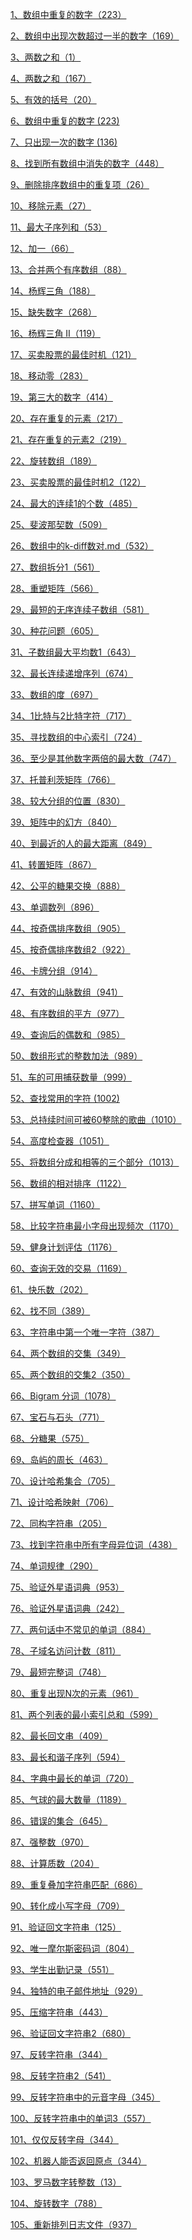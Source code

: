 
 <a href="./docs/数组中重复的数字.md">1、数组中重复的数字（223）</a>

 <a href="./docs/数组中出现次数超过一半的数字.md">2、数组中出现次数超过一半的数字（169）</a>

<a href="./docs/两数之和.md">3、两数之和（1）</a>

<a href="./docs/两数之和2.md">4、两数之和（167）</a>

<a href="./docs/有效的括号.md">5、有效的括号（20）</a>

<a href="./docs/数组中重复的数字.md">6、数组中重复的数字 (223)</a>

<a href="./docs/只出现一次的数字.md">7、只出现一次的数字 (136)</a>

<a href="./docs/找到所有数组中消失的数字.md">8、找到所有数组中消失的数字（448）</a>

<a href="./docs/删除排序数组中的重复项.md">9、删除排序数组中的重复项（26）</a>

<a href="./docs/移除元素.md">10、移除元素（27）</a>

<a href="./docs/最大子序列和.md">11、最大子序列和（53）</a>

<a href="./docs/加一.md">12、加一（66）</a>

<a href="./docs/合并两个有序数组.md">13、合并两个有序数组（88）</a>

<a href="./docs/杨辉三角.md">14、杨辉三角（188）</a>

<a href="./docs/缺失数字.md">15、缺失数字（268）</a>

<a href="./docs/杨辉三角2.md">16、杨辉三角 II（119）</a>

<a href="./docs/买卖股票的最佳时机.md">17、买卖股票的最佳时机（121）</a>

<a href="./docs/移动零.md">18、移动零（283）</a>

<a href="./docs/第三大的数.md">19、第三大的数字（414）</a>

<a href="./docs/存在重复的元素.md">20、存在重复的元素（217）</a>

<a href="./docs/存在重复的元素2.md">21、存在重复的元素2（219）</a>

<a href="./docs/旋转数组.md">22、旋转数组（189）</a>

<a href="./docs/买卖股票的最佳时机2.md">23、买卖股票的最佳时机2（122）</a>

<a href="./docs/最大的连续1的个数.md">24、最大的连续1的个数（485）</a>

<a href="./docs/斐波那契数.md">25、斐波那契数（509）</a>

<a href="./docs/数组中的k-diff数对.md">26、数组中的k-diff数对.md（532）</a>

<a href="./docs/数组拆分1.md">27、数组拆分1（561）</a>

<a href="./docs/重塑矩阵.md">28、重塑矩阵（566）</a>

<a href="./docs/最短的无序连续子数组.md">29、最短的无序连续子数组（581）</a>


<a href="./docs/种花问题.md">30、种花问题（605）</a>

<a href="./docs/子数组最大平均数1.md">31、子数组最大平均数1（643）</a>

<a href="./docs/最长连续递增序列.md">32、最长连续递增序列（674）</a>

<a href="./docs/数组的度.md">33、数组的度（697）</a>

<a href="./docs/1比特与2比特字符.md">34、1比特与2比特字符（717）</a>

<a href="./docs/寻找数组的中心索引.md">35、寻找数组的中心索引（724）</a>

<a href="./docs/至少是其他数字两倍的最大数.md">36、至少是其他数字两倍的最大数（747）</a>

<a href="./docs/托普利茨矩阵.md">37、托普利茨矩阵（766）</a>

<a href="./docs/较大分组的位置.md">38、较大分组的位置（830）</a>

<a href="./docs/矩阵中的幻方.md">39、矩阵中的幻方（840）</a>

<a href="./docs/到最近的人的最大的距离.md">40、到最近的人的最大距离（849）</a>

<a href="./docs/转置矩阵.md">41、转置矩阵（867）</a>

<a href="./docs/公平的糖果交换.md">42、公平的糖果交换（888）</a>

<a href="./docs/单调数列.md">43、单调数列（896）</a>

<a href="./docs/按奇偶排序数组.md">44、按奇偶排序数组（905）</a>

<a href="./docs/按奇偶排序数组2.md">45、按奇偶排序数组2（922）</a>

<a href="./docs/卡牌分组.md">46、卡牌分组（914）</a>

<a href="./docs/有效的山脉数组.md">47、有效的山脉数组（941）</a>

<a href="./docs/有序数组的平方.md">48、有序数组的平方（977）</a>

<a href="./docs/查询后的偶数和.md">49、查询后的偶数和（985）</a>

<a href="./docs/数组形式的整数加法.md">50、数组形式的整数加法（989）</a>

<a href="./docs/车的可用捕获数量.md">51、车的可用捕获数量（999）</a>

<a href="./docs/查找常用的字符.md">52、查找常用的字符 (1002)</a>

<a href="./docs/总持续时间可被60整除的歌曲.md">

53、总持续时间可被60整除的歌曲（1010）</a>

<a href="./docs/高度检查器.md">54、高度检查器（1051）</a>

<a href="./docs/将数组分成和相等的三个部分.md">55、将数组分成和相等的三个部分（1013）</a>

<a href="./docs/数组的相对排序.md">56、数组的相对排序（1122）</a>

<a href="./docs/拼写单词.md">57、拼写单词（1160）</a>

<a href="./docs/比较字符串最小字母出现频次.md">58、比较字符串最小字母出现频次（1170）</a>

<a href="./docs/健身计划评估.md">59、健身计划评估（1176）</a>

<a href="./docs/查询无效的交易.md">60、查询无效的交易（1169）</a>

<a href="./docs/快乐数.md">61、快乐数（202）</a>

<a href="./docs/找不同.md">62、找不同（389）</a>

<a href="./docs/字符串中的第一个唯一字符.md">63、字符串中第一个唯一字符（387）</a>

<a href="./docs/两个数组的交集.md">64、两个数组的交集（349）</a>

<a href="./docs/两个数组的交集2.md">65、两个数组的交集2（350）</a>

<a href="./docs/bigram分词.md">66、Bigram 分词（1078）</a>

<a href="./docs/宝石与石头.md">67、宝石与石头（771）</a>

<a href="./docs/分糖果.md">68、分糖果（575）</a>

<a href="./docs/岛屿的周长.md">69、岛屿的周长（463）</a>

<a href="./docs/设计哈希集合.md">70、设计哈希集合（705）</a>

<a href="./docs/设计哈希映射.md">71、设计哈希映射（706）</a>

<a href="./docs/同构字符串.md">72、同构字符串（205）</a>

<a href="./docs/找到字符串中所有字母异位词.md">73、找到字符串中所有字母异位词（438）</a>

<a href="./docs/单词规律.md">74、单词规律（290）</a>

<a href="./docs/验证外星语词典.md">75、验证外星语词典（953）</a>

<a href="./docs/有效的字母异位词.md">76、验证外星语词典（242）</a>

<a href="./docs/两句话中不常见的单词.md">77、两句话中不常见的单词（884）</a>

<a href="./docs/子域名访问计数.md">78、子域名访问计数（811）</a>

<a href="./docs/最短完整词.md">79、最短完整词（748）</a>

<a href="./docs/重复出现N次的元素.md">80、重复出现N次的元素（961）</a>

<a href="./docs/两个列表的最小索引总和.md">81、两个列表的最小索引总和（599）</a>

<a href="./docs/最长回文串.md">82、最长回文串（409）</a>

<a href="./docs/最长和谐子序列.md">83、最长和谐子序列（594）</a>

<a href="./docs/字典中最长的单词.md">84、字典中最长的单词（720）</a>

<a href="./docs/气球的最大数量.md">85、气球的最大数量（1189）</a>

<a href="./docs/错误的集合.md">86、错误的集合（645）</a>

<a href="./docs/强整数.md">87、强整数（970）</a>

<a href="./docs/计算质数.md">88、计算质数（204）</a>

<a href="./docs/重复叠加字符串匹配.md">89、重复叠加字符串匹配（686）</a>

<a href="./docs/转化成小写字母.md">90、转化成小写字母（709）</a>

<a href="./docs/验证回文字符串.md">91、验证回文字符串（125）</a>

<a href="./docs/唯一摩尔斯密码词.md">92、唯一摩尔斯密码词（804）</a>

<a href="./docs/学生出勤记录.md">93、学生出勤记录（551）</a>

<a href="./docs/独特的电子邮件地址.md">94、独特的电子邮件地址（929）</a>

<a href="./docs/压缩字符串.md">95、压缩字符串（443）</a>

<a href="./docs/验证回文字符串2.md">96、验证回文字符串2（680）</a>

<a href="./docs/反转字符串.md">97、反转字符串（344）</a>

<a href="./docs/反转字符串2.md">98、反转字符串2（541）</a>

<a href="./docs/反转字符串中的元音字母.md">99、反转字符串中的元音字母（345）</a>

<a href="./docs/反转字符串中的单词3.md">100、反转字符串中的单词3（557）</a>

<a href="./docs/仅仅反转字母.md">101、仅仅反转字母（344）</a>

<a href="./docs/机器人能否返回原点.md">102、机器人能否返回原点（344）</a>

<a href="./docs/罗马数字转整数.md">103、罗马数字转整数（13）</a>

<a href="./docs/旋转数字.md">104、旋转数字（788）</a>

<a href="./docs/重新排列日志文件.md">105、重新排列日志文件（937）</a>














